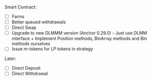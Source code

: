 Smart Contract:

- [ ]  Farms
- [ ]  Better queued withdrawals
- [ ]  Direct Swap
- [ ]  Upgrade to new DLMMM version (Anchor 0.29.0) - Just use DLMM interface + Implement Position methods, BinArray methods and Bin methods ourselves
- [ ]  Issue m-tokens for LP tokens in strategy

Later:
- [ ]  Direct Deposit
- [ ]  Direct Withdrawal